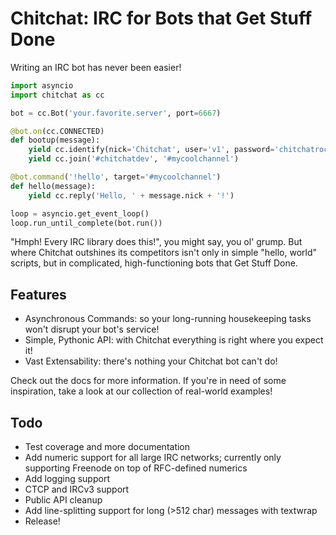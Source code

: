 # Chitchat: IRC for Bots that Get Stuff Done
Writing an IRC bot has never been easier!
``` Python
import asyncio
import chitchat as cc

bot = cc.Bot('your.favorite.server', port=6667)

@bot.on(cc.CONNECTED)
def bootup(message):
    yield cc.identify(nick='Chitchat', user='v1', password='chitchatrocks!')
    yield cc.join('#chitchatdev', '#mycoolchannel')

@bot.command('!hello', target='#mycoolchannel')
def hello(message):
    yield cc.reply('Hello, ' + message.nick + '!')

loop = asyncio.get_event_loop()
loop.run_until_complete(bot.run())
```

"Hmph! Every IRC library does this!", you might say, you ol' grump. But where Chitchat outshines its competitors isn't only in simple "hello, world" scripts, but in complicated, high-functioning bots that Get Stuff Done.

## Features
- Asynchronous Commands: so your long-running housekeeping tasks won't disrupt your bot's service!
- Simple, Pythonic API: with Chitchat everything is right where you expect it!
- Vast Extensability: there's nothing your Chitchat bot can't do!

Check out the docs for more information. If you're in need of some inspiration, take a look at our collection of real-world examples!

## Todo
- Test coverage and more documentation
- Add numeric support for all large IRC networks; currently only supporting Freenode on top of RFC-defined numerics
- Add logging support
- CTCP and IRCv3 support
- Public API cleanup
- Add line-splitting support for long (>512 char) messages with textwrap
- Release!
